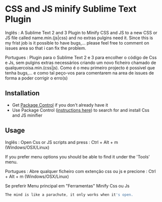 # CSS and JS minify Sublime Text Plugin

Inglês :
    A Sublime Text 2 and 3 Plugin to Minify CSS and JS to a new CSS or JS file called name.min.(js|css) and no extras pulgins need it.
    Since this is my frist job is it possible to have bugs,... please feel free to comment on issues area so that i can fix the problem.

Portugues :
    Plugin para o Sublime Text 2 e 3 para encolher o código de Css e Js, sem pulgins extras necessários criando um novo ficheiro chamado de qualquercoisa.min.(css|js).
    Como é o meu primeiro projecto é possivel que tenha bugs,... e como tal peço-vos para comentarem na area de issues de forma a poder corrigir o erro(s)

## Installation
- Get [Package Control](https://sublime.wbond.net/installation) if you don't already have it
- Use Package Control ([instructions here](https://sublime.wbond.net/docs/usage)) to search for and install Css and JS minifier

## Usage

Inglês :
Open Css or JS scripts and press :
    Ctrl + Alt + m (Windows/OSX/Linux)

If you prefer menu options you should be able to find it under the 'Tools' menu.

Portugues :
Abre qualquer ficheiro com extenção css ou js e precione :
    Ctrl + Alt + m (Windows/OSX/Linux)

Se preferir Menu principal em "Ferramentas" Minify Css ou Js


```js
The mind is like a parachute, it only works when it's open.
```

